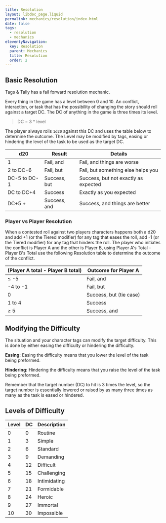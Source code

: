 ```yaml
---
title: Resolution
layout: libdoc_page.liquid
permalink: mechanics/resolution/index.html
date: false
tags:
  - resolution
  - mechanics
eleventyNavigation:
  key: Resolution
  parent: Mechanics
  title: Resolution
  order: 2
---
```


## Basic Resolution

Tags & Tally has a fail forward resolution mechanic.

Every thing in the game has a level between 0 and 10. An conflict, interaction, or task that has the possibility of changing the story should roll against a target DC. The DC of anything in the game is three times its level.

> DC = 3 \* level

The player always rolls `1d20` against this DC and uses the table below to determine the outcome. The Level may be modified by tags, easing or hindering the level of the task to be used as the target DC.

| d20          | Result       | Details                              |
| ------------ | ------------ | ------------------------------------ |
| 1            | Fail, and    | Fail, and things are worse           |
| 2 to DC-6    | Fail, but    | Fail, but something else helps you   |
| DC-5 to DC-1 | Success, but | Success, but not exactly as expected |
| DC to DC+4   | Success      | Exactly as you expected              |
| DC+5 +       | Success, and | Success, and things are better       |

### Player vs Player Resolution

When a contested roll against two players characters happens both a d20 and add +1 (or the Tiered modifier) for any tag that eases the roll, add -1 (or the Tiered modifier) for any tag that hinders the roll. The player who initiates the conflict is Player A and the other is Player B, using Player A's Total - Player B's Total use the following Resolution table to determine the outcome of the conflict.

| (Player A total - Player B total) | Outcome for Player A    |
| --------------------------------- | ----------------------- |
| ≤ -5                              | Fail, and               |
| -4 to -1                          | Fail, but               |
| 0                                 | Success, but (tie case) |
| 1 to 4                            | Success                 |
| ≥ 5                               | Success, and            |

## Modifying the Difficulty

The situation and your character tags can modify the target difficulty. This is done by either easing the difficulty or hindering the difficulty.

**Easing:** Easing the difficulty means that you lower the level of the task being preformed.

**Hindering:** Hindering the difficulty means that you raise the level of the task being preformed.

Remember that the target number (DC) to hit is 3 times the level, so the target number is essentially lowered or raised by as many three times as many as the task is eased or hindered.

## Levels of Difficulty

| Level | DC  | Description  |
| ----- | --- | ------------ |
| 0     | 0   | Routine      |
| 1     | 3   | Simple       |
| 2     | 6   | Standard     |
| 3     | 9   | Demanding    |
| 4     | 12  | Difficult    |
| 5     | 15  | Challenging  |
| 6     | 18  | Intimidating |
| 7     | 21  | Formidable   |
| 8     | 24  | Heroic       |
| 9     | 27  | Immortal     |
| 10    | 30  | Impossible   |
